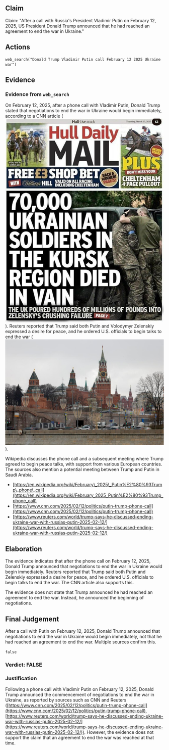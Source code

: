 ## Claim
Claim: "After a call with Russia's President Vladimir Putin on February 12, 2025, US President Donald Trump announced that he had reached an agreement to end the war in Ukraine."

## Actions
```
web_search("Donald Trump Vladimir Putin call February 12 2025 Ukraine war")
```

## Evidence
### Evidence from `web_search`
On February 12, 2025, after a phone call with Vladimir Putin, Donald Trump stated that negotiations to end the war in Ukraine would begin immediately, according to a CNN article (![image 1](media/0.jpg)). Reuters reported that Trump said both Putin and Volodymyr Zelenskiy expressed a desire for peace, and he ordered U.S. officials to begin talks to end the war (![image 9658](media/2025-08-30_22-25-1756592700-214951.jpg)).

Wikipedia discusses the phone call and a subsequent meeting where Trump agreed to begin peace talks, with support from various European countries. The sources also mention a potential meeting between Trump and Putin in Saudi Arabia.
*   [https://en.wikipedia.org/wiki/February\_2025\_Putin%E2%80%93Trump\_phone\_call](https://en.wikipedia.org/wiki/February_2025_Putin%E2%80%93Trump_phone_call)
*   [https://www.cnn.com/2025/02/12/politics/putin-trump-phone-call](https://www.cnn.com/2025/02/12/politics/putin-trump-phone-call)
*   [https://www.reuters.com/world/trump-says-he-discussed-ending-ukraine-war-with-russias-putin-2025-02-12/](https://www.reuters.com/world/trump-says-he-discussed-ending-ukraine-war-with-russias-putin-2025-02-12/)


## Elaboration
The evidence indicates that after the phone call on February 12, 2025, Donald Trump announced that negotiations to end the war in Ukraine would begin immediately. Reuters reported that Trump said both Putin and Zelenskiy expressed a desire for peace, and he ordered U.S. officials to begin talks to end the war. The CNN article also supports this.

The evidence does not state that Trump announced he had reached an agreement to end the war. Instead, he announced the beginning of negotiations.


## Final Judgement
After a call with Putin on February 12, 2025, Donald Trump announced that negotiations to end the war in Ukraine would begin immediately, not that he had reached an agreement to end the war. Multiple sources confirm this.

`false`


### Verdict: FALSE

### Justification
Following a phone call with Vladimir Putin on February 12, 2025, Donald Trump announced the commencement of negotiations to end the war in Ukraine, as reported by sources such as CNN and Reuters ([https://www.cnn.com/2025/02/12/politics/putin-trump-phone-call](https://www.cnn.com/2025/02/12/politics/putin-trump-phone-call), [https://www.reuters.com/world/trump-says-he-discussed-ending-ukraine-war-with-russias-putin-2025-02-12/](https://www.reuters.com/world/trump-says-he-discussed-ending-ukraine-war-with-russias-putin-2025-02-12/)). However, the evidence does not support the claim that an agreement to end the war was reached at that time.
